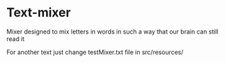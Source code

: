 # Text-mixer
Mixer designed to mix letters in words in such a way that our brain can still read it

For another text just change testMixer.txt file in src/resources/

